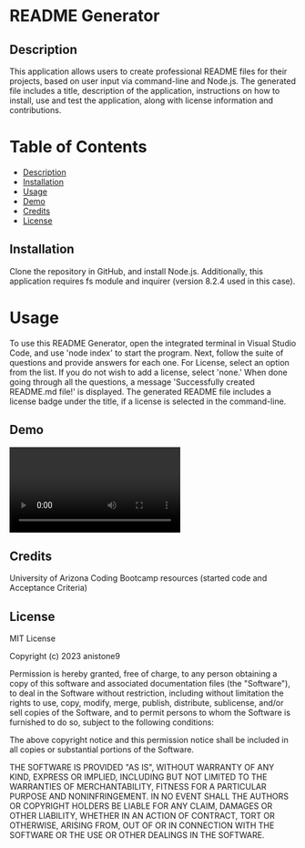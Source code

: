 # README Generator   

## Description   
This application allows users to create professional README files for their projects, based on user input via command-line and Node.js. The generated file includes a title, description of the application, instructions on how to install, use and test the application, along with license information and contributions.    

# Table of Contents   
- [Description](#description)   
- [Installation](#installation)
- [Usage](#usage)
- [Demo](#demo)
- [Credits](#credits)  
- [License](#license)     

## Installation   
Clone the repository in GitHub, and install Node.js. Additionally, this application requires fs module and inquirer (version 8.2.4 used in this case).    

# Usage    
To use this README Generator, open the integrated terminal in Visual Studio Code, and use 'node index' to start the program. Next, follow the suite of questions and provide answers for each one. For License, select an option from the list. If you do not wish to add a license, select 'none.' When done going through all the questions, a message 'Successfully created README.md file!' is displayed. The generated README file includes a license badge under the title, if a license is selected in the command-line.    

## Demo   

![](https://user-images.githubusercontent.com/58886869/221448829-0144ecfd-df34-4247-b24f-ff167fb52598.mp4)

## Credits   
University of Arizona Coding Bootcamp resources (started code and Acceptance Criteria)  

## License  

MIT License

Copyright (c) 2023 anistone9

Permission is hereby granted, free of charge, to any person obtaining a copy
of this software and associated documentation files (the "Software"), to deal
in the Software without restriction, including without limitation the rights
to use, copy, modify, merge, publish, distribute, sublicense, and/or sell
copies of the Software, and to permit persons to whom the Software is
furnished to do so, subject to the following conditions:

The above copyright notice and this permission notice shall be included in all
copies or substantial portions of the Software.

THE SOFTWARE IS PROVIDED "AS IS", WITHOUT WARRANTY OF ANY KIND, EXPRESS OR
IMPLIED, INCLUDING BUT NOT LIMITED TO THE WARRANTIES OF MERCHANTABILITY,
FITNESS FOR A PARTICULAR PURPOSE AND NONINFRINGEMENT. IN NO EVENT SHALL THE
AUTHORS OR COPYRIGHT HOLDERS BE LIABLE FOR ANY CLAIM, DAMAGES OR OTHER
LIABILITY, WHETHER IN AN ACTION OF CONTRACT, TORT OR OTHERWISE, ARISING FROM,
OUT OF OR IN CONNECTION WITH THE SOFTWARE OR THE USE OR OTHER DEALINGS IN THE
SOFTWARE.  
